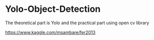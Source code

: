 # Yolo-Object-Detection
The theoretical part is Yolo and the practical part using open cv library

https://www.kaggle.com/msambare/fer2013
